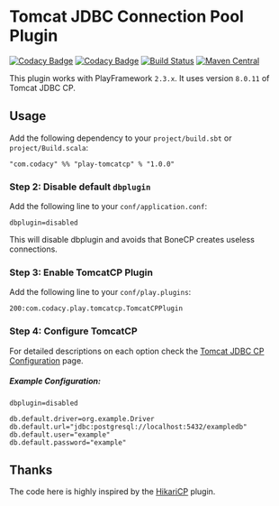 # Tomcat JDBC Connection Pool Plugin

[![Codacy Badge](https://api.codacy.com/project/badge/grade/b67192ff30fb48bdb4aab2abb486ad26)](https://www.codacy.com/app/Codacy/play-tomcatcp)
[![Codacy Badge](https://api.codacy.com/project/badge/coverage/b67192ff30fb48bdb4aab2abb486ad26)](https://www.codacy.com/app/Codacy/play-tomcatcp)
[![Build Status](https://travis-ci.org/codacy/play-tomcatcp.svg)](https://travis-ci.org/codacy/play-tomcatcp)
[![Maven Central](https://maven-badges.herokuapp.com/maven-central/com.codacy/play-tomcatcp_2.11/badge.svg)](https://maven-badges.herokuapp.com/maven-central/com.codacy/play-tomcatcp_2.11)

This plugin works with PlayFramework `2.3.x`. It uses version `8.0.11` of Tomcat JDBC CP.

## Usage

Add the following dependency to your `project/build.sbt` or `project/Build.scala`:

    "com.codacy" %% "play-tomcatcp" % "1.0.0"

### Step 2: Disable default `dbplugin`

Add the following line to your `conf/application.conf`:

    dbplugin=disabled

This will disable dbplugin and avoids that BoneCP creates useless connections.

### Step 3: Enable TomcatCP Plugin

Add the following line to your `conf/play.plugins`:

    200:com.codacy.play.tomcatcp.TomcatCPPlugin

### Step 4: Configure TomcatCP

For detailed descriptions on each option check the [Tomcat JDBC CP Configuration](https://tomcat.apache.org/tomcat-8.0-doc/jdbc-pool.html#Attributes) page.

##### Example Configuration:

```
dbplugin=disabled

db.default.driver=org.example.Driver
db.default.url="jdbc:postgresql://localhost:5432/exampledb"
db.default.user="example"
db.default.password="example"
```

## Thanks

The code here is highly inspired by the [HikariCP](http://edulify.github.io/play-hikaricp.edulify.com/) plugin.
